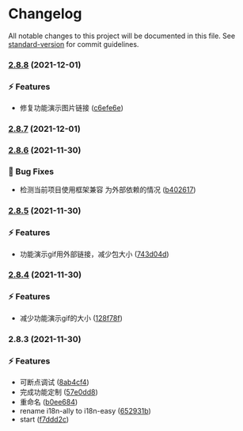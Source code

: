 # Changelog

All notable changes to this project will be documented in this file. See [standard-version](https://github.com/conventional-changelog/standard-version) for commit guidelines.

### [2.8.8](https://github.com/stephenykk/i18n-easy/compare/v2.8.7...v2.8.8) (2021-12-01)


### ⚡ Features

* 修复功能演示图片链接 ([c6efe6e](https://github.com/stephenykk/i18n-easy/commit/c6efe6efbd764e8163d245453c14146afeb498ae))

### [2.8.7](https://github.com/stephenykk/i18n-easy/compare/v2.8.6...v2.8.7) (2021-12-01)

### [2.8.6](https://github.com/stephenykk/i18n-easy/compare/v2.8.5...v2.8.6) (2021-11-30)


### 🐞 Bug Fixes

* 检测当前项目使用框架兼容  为外部依赖的情况 ([b402617](https://github.com/stephenykk/i18n-easy/commit/b402617fe3a2c28bb7dbc4dc615fb872c4a7d2d2))

### [2.8.5](https://github.com/stephenykk/i18n-easy/compare/v2.8.4...v2.8.5) (2021-11-30)


### ⚡ Features

* 功能演示gif用外部链接，减少包大小 ([743d04d](https://github.com/stephenykk/i18n-easy/commit/743d04d2a01d90ffcc0754c84f89755cc9c5cd45))

### [2.8.4](https://github.com/stephenykk/i18n-easy/compare/v2.8.3...v2.8.4) (2021-11-30)


### ⚡ Features

* 减少功能演示gif的大小 ([128f78f](https://github.com/stephenykk/i18n-easy/commit/128f78fa954a888700d8dd399905b625fe54e719))

### 2.8.3 (2021-11-30)


### ⚡ Features

* 可断点调试 ([8ab4cf4](https://github.com/stephenykk/i18n-easy/commit/8ab4cf4311e5f0f5eedbb2e16e4d0c8565269cca))
* 完成功能定制 ([57e0dd8](https://github.com/stephenykk/i18n-easy/commit/57e0dd8ecc81e1919f465857e34bfa03d74a59b6))
* 重命名 ([b0ee684](https://github.com/stephenykk/i18n-easy/commit/b0ee684e071ed8b32b38fc9201816d7783b98de9))
* rename i18n-ally to i18n-easy ([652931b](https://github.com/stephenykk/i18n-easy/commit/652931be0f8c9a40eb31cff33c2135b9a8426b87))
* start ([f7ddd2c](https://github.com/stephenykk/i18n-easy/commit/f7ddd2c3a43d086f9a3372aedd24223aa8d81cc1))
